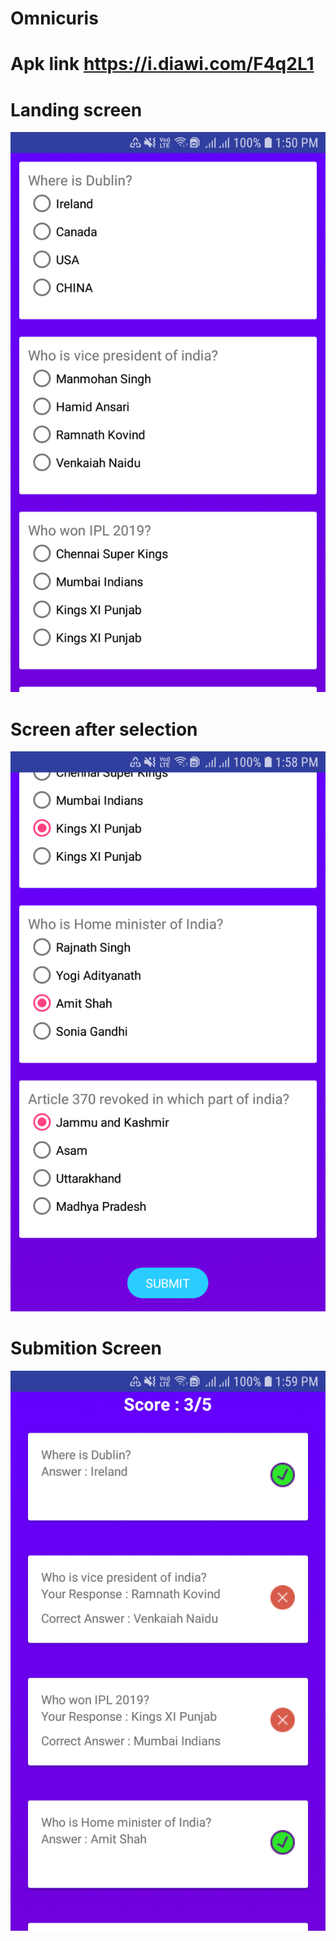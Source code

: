 # Omnicuris

# Apk link https://i.diawi.com/F4q2L1


# Landing screen
![Screen on Landing](https://github.com/vinaykumar2197/Omnicuris/blob/master/sc_1.png)

# Screen after selection
![Screen on Selection](https://github.com/vinaykumar2197/Omnicuris/blob/master/sc_2.png)

# Submition Screen
![Screen on Submition](https://github.com/vinaykumar2197/Omnicuris/blob/master/sc_3.png)
